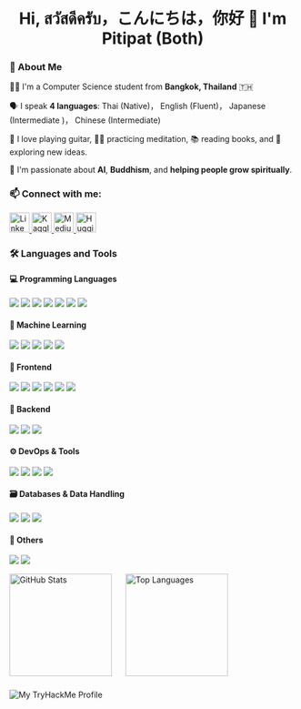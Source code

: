 <h1 align="center">Hi, สวัสดีครับ，こんにちは，你好 👋 I'm Pitipat (Both)</h1>

### 💫 About Me

👨‍💻 I'm a Computer Science student from **Bangkok, Thailand** 🇹🇭  

🗣️ I speak **4 languages**: Thai (Native)， English (Fluent)， Japanese (Intermediate )， Chinese (Intermediate)

🎸 I love playing guitar, 🧘‍♂️ practicing meditation, 📚 reading books, and 🧭 exploring new ideas.  

🧠 I'm passionate about **AI**, **Buddhism**, and **helping people grow spiritually**.

<h3 align="left">📫 Connect with me:</h3>
<div align="left">
  <a href="https://www.linkedin.com/in/pitipat-gumphusiri-5787b0196/" target="_blank">
    <img src="https://img.shields.io/static/v1?message=LinkedIn&logo=linkedin&label=&color=0077B5&logoColor=white&style=for-the-badge" height="35" alt="LinkedIn logo" />
  </a>
  <a href="https://www.kaggle.com/lordpitipat" target="_blank">
    <img src="https://img.shields.io/static/v1?message=Kaggle&logo=kaggle&label=&color=20BEFF&logoColor=white&style=for-the-badge" height="35" alt="Kaggle logo" />
  </a>
  <a href="https://medium.com/@pitipat-both" target="_blank">
    <img src="https://img.shields.io/static/v1?message=Medium&logo=medium&label=&color=000000&logoColor=white&style=for-the-badge" height="35" alt="Medium logo" />
  </a>
  <a href="https://huggingface.co/BothBosu" target="_blank">
    <img src="https://img.shields.io/static/v1?message=HuggingFace&logo=huggingface&label=&color=FFDD54&logoColor=black&style=for-the-badge" height="35" alt="Hugging Face logo" />
  </a>
</div>


<h3 align="left">🛠️ Languages and Tools</h3>

<!-- 💻 Programming Languages -->
<h4>💻 Programming Languages</h4>
<p>
  <img src="https://img.shields.io/badge/Python-3776AB?style=flat-square&logo=python&logoColor=white"/>
  <img src="https://img.shields.io/badge/JavaScript-F7DF1E?style=flat-square&logo=javascript&logoColor=black"/>
  <img src="https://img.shields.io/badge/TypeScript-3178C6?style=flat-square&logo=typescript&logoColor=white"/>
  <img src="https://img.shields.io/badge/Java-007396?style=flat-square&logo=java&logoColor=white"/>
  <img src="https://img.shields.io/badge/Rust-000000?style=flat-square&logo=rust&logoColor=white"/>
  <img src="https://img.shields.io/badge/Scala-DC322F?style=flat-square&logo=scala&logoColor=white"/>
  <img src="https://img.shields.io/badge/C++-00599C?style=flat-square&logo=c%2B%2B&logoColor=white"/>
</p>

<!-- 🧠 Machine Learning -->
<h4>🧠 Machine Learning</h4>
<p>
  <img src="https://img.shields.io/badge/PyTorch-EE4C2C?style=flat-square&logo=PyTorch&logoColor=white"/>
  <img src="https://img.shields.io/badge/TensorFlow-FF6F00?style=flat-square&logo=TensorFlow&logoColor=white"/>
  <img src="https://img.shields.io/badge/Scikit--Learn-F7931E?style=flat-square&logo=Scikit-Learn&logoColor=white"/>
  <img src="https://img.shields.io/badge/Seaborn-4B8BBE?style=flat-square&logo=python&logoColor=white"/>
  <img src="https://img.shields.io/badge/Pandas-150458?style=flat-square&logo=pandas&logoColor=white"/>
</p>

<!-- 🎨 Frontend -->
<h4>🎨 Frontend</h4>
<p>
  <img src="https://img.shields.io/badge/HTML5-E34F26?style=flat-square&logo=HTML5&logoColor=white"/>
  <img src="https://img.shields.io/badge/CSS3-1572B6?style=flat-square&logo=CSS3&logoColor=white"/>
  <img src="https://img.shields.io/badge/React-61DAFB?style=flat-square&logo=react&logoColor=black"/>
  <img src="https://img.shields.io/badge/Vue.js-42B883?style=flat-square&logo=vue.js&logoColor=white"/>
  <img src="https://img.shields.io/badge/Svelte-FF3E00?style=flat-square&logo=svelte&logoColor=white"/>
  <img src="https://img.shields.io/badge/TailwindCSS-06B6D4?style=flat-square&logo=tailwind-css&logoColor=white"/>
</p>

<!-- 🧩 Backend -->
<h4>🧩 Backend</h4>
<p>
  <img src="https://img.shields.io/badge/Node.js-339933?style=flat-square&logo=node.js&logoColor=white"/>
  <img src="https://img.shields.io/badge/Spring-6DB33F?style=flat-square&logo=spring&logoColor=white"/>
  <img src="https://img.shields.io/badge/Kafka-231F20?style=flat-square&logo=apache-kafka&logoColor=white"/>
</p>

<!-- ⚙️ DevOps / Tools -->
<h4>⚙️ DevOps & Tools</h4>
<p>
  <img src="https://img.shields.io/badge/Docker-2496ED?style=flat-square&logo=docker&logoColor=white"/>
  <img src="https://img.shields.io/badge/AWS-232F3E?style=flat-square&logo=amazon-aws&logoColor=white"/>
  <img src="https://img.shields.io/badge/Git-F05032?style=flat-square&logo=git&logoColor=white"/>
  <img src="https://img.shields.io/badge/NGINX-009639?style=flat-square&logo=nginx&logoColor=white"/>
</p>

<!-- 🗃️ Database / Data -->
<h4>🗃️ Databases & Data Handling</h4>
<p>
  <img src="https://img.shields.io/badge/MySQL-4479A1?style=flat-square&logo=mysql&logoColor=white"/>
  <img src="https://img.shields.io/badge/Elasticsearch-005571?style=flat-square&logo=elasticsearch&logoColor=white"/>
  <img src="https://img.shields.io/badge/Kibana-E8478B?style=flat-square&logo=kibana&logoColor=white"/>
</p>

<!-- 🔧 Others -->
<h4>🔧 Others</h4>
<p>
  <img src="https://img.shields.io/badge/Arduino-00979D?style=flat-square&logo=arduino&logoColor=white"/>
  <img src="https://img.shields.io/badge/Unity-000000?style=flat-square&logo=unity&logoColor=white"/>
</p>

<div align="left" style="display: flex; gap: 24px; flex-wrap: wrap;">
  <img src="https://github-readme-stats.vercel.app/api?username=bothbosu&hide_title=false&hide_rank=true&show_icons=true&include_all_commits=true&count_private=true&disable_animations=false&locale=en&hide_border=false&theme=default" height="180" alt="GitHub Stats" />
  
  <img src="https://github-readme-stats.vercel.app/api/top-langs?username=bothbosu&show_icons=true&locale=en&layout=compact&card_width=350&langs_count=6&hide_border=false&theme=default" height="180" alt="Top Languages" />

  <img src="https://tryhackme-badges.s3.amazonaws.com/pitipat.both.png" alt="My TryHackMe Profile" />
</div>



